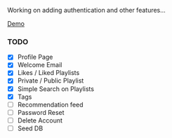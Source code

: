 Working on adding authentication and other features...


[Demo](https://ar-rails-playlist.herokuapp.com/artists)

### TODO
- [X] Profile Page
- [X] Welcome Email
- [X] Likes / Liked Playlists
- [X] Private / Public Playlist
- [X] Simple Search on Playlists
- [X] Tags
- [ ] Recommendation feed
- [ ] Password Reset
- [ ] Delete Account
- [ ] Seed DB